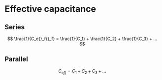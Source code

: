 # Effective capacitance

## Series

$$ \frac{1}{C_e{}_f{}_f} = \frac{1}{C_1} + \frac{1}{C_2} + \frac{1}{C_3} + ... $$

## Parallel

$$ C_e{}_f{}_f = C_1 + C_2 + C_3 + ... $$